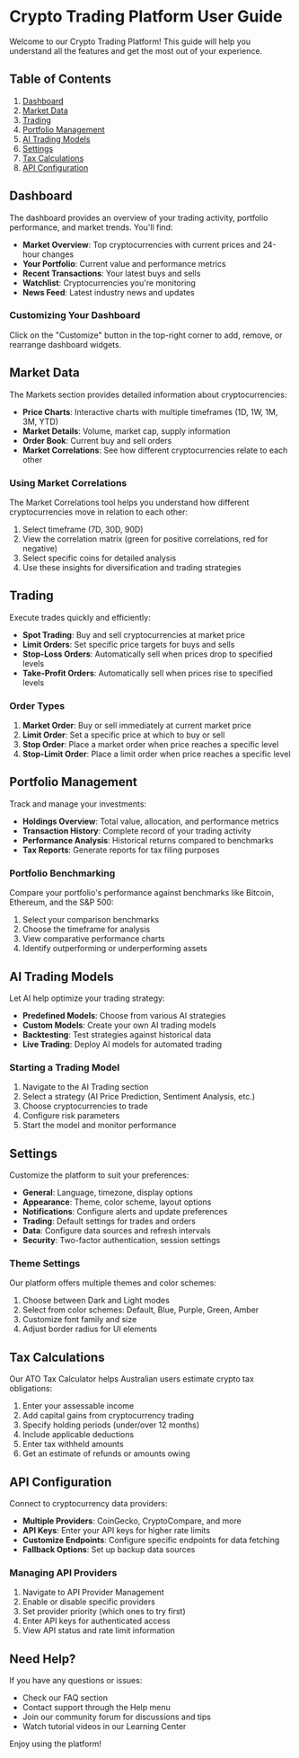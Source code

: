 
# Crypto Trading Platform User Guide

Welcome to our Crypto Trading Platform! This guide will help you understand all the features and get the most out of your experience.

## Table of Contents
1. [Dashboard](#dashboard)
2. [Market Data](#market-data)
3. [Trading](#trading)
4. [Portfolio Management](#portfolio-management)
5. [AI Trading Models](#ai-trading-models)
6. [Settings](#settings)
7. [Tax Calculations](#tax-calculations)
8. [API Configuration](#api-configuration)

## Dashboard

The dashboard provides an overview of your trading activity, portfolio performance, and market trends. You'll find:

- **Market Overview**: Top cryptocurrencies with current prices and 24-hour changes
- **Your Portfolio**: Current value and performance metrics
- **Recent Transactions**: Your latest buys and sells
- **Watchlist**: Cryptocurrencies you're monitoring
- **News Feed**: Latest industry news and updates

### Customizing Your Dashboard

Click on the "Customize" button in the top-right corner to add, remove, or rearrange dashboard widgets.

## Market Data

The Markets section provides detailed information about cryptocurrencies:

- **Price Charts**: Interactive charts with multiple timeframes (1D, 1W, 1M, 3M, YTD)
- **Market Details**: Volume, market cap, supply information
- **Order Book**: Current buy and sell orders
- **Market Correlations**: See how different cryptocurrencies relate to each other

### Using Market Correlations

The Market Correlations tool helps you understand how different cryptocurrencies move in relation to each other:

1. Select timeframe (7D, 30D, 90D)
2. View the correlation matrix (green for positive correlations, red for negative)
3. Select specific coins for detailed analysis
4. Use these insights for diversification and trading strategies

## Trading

Execute trades quickly and efficiently:

- **Spot Trading**: Buy and sell cryptocurrencies at market price
- **Limit Orders**: Set specific price targets for buys and sells
- **Stop-Loss Orders**: Automatically sell when prices drop to specified levels
- **Take-Profit Orders**: Automatically sell when prices rise to specified levels

### Order Types

1. **Market Order**: Buy or sell immediately at current market price
2. **Limit Order**: Set a specific price at which to buy or sell
3. **Stop Order**: Place a market order when price reaches a specific level
4. **Stop-Limit Order**: Place a limit order when price reaches a specific level

## Portfolio Management

Track and manage your investments:

- **Holdings Overview**: Total value, allocation, and performance metrics
- **Transaction History**: Complete record of your trading activity
- **Performance Analysis**: Historical returns compared to benchmarks
- **Tax Reports**: Generate reports for tax filing purposes

### Portfolio Benchmarking

Compare your portfolio's performance against benchmarks like Bitcoin, Ethereum, and the S&P 500:

1. Select your comparison benchmarks
2. Choose the timeframe for analysis
3. View comparative performance charts
4. Identify outperforming or underperforming assets

## AI Trading Models

Let AI help optimize your trading strategy:

- **Predefined Models**: Choose from various AI strategies
- **Custom Models**: Create your own AI trading models
- **Backtesting**: Test strategies against historical data
- **Live Trading**: Deploy AI models for automated trading

### Starting a Trading Model

1. Navigate to the AI Trading section
2. Select a strategy (AI Price Prediction, Sentiment Analysis, etc.)
3. Choose cryptocurrencies to trade
4. Configure risk parameters
5. Start the model and monitor performance

## Settings

Customize the platform to suit your preferences:

- **General**: Language, timezone, display options
- **Appearance**: Theme, color scheme, layout options
- **Notifications**: Configure alerts and update preferences
- **Trading**: Default settings for trades and orders
- **Data**: Configure data sources and refresh intervals
- **Security**: Two-factor authentication, session settings

### Theme Settings

Our platform offers multiple themes and color schemes:

1. Choose between Dark and Light modes
2. Select from color schemes: Default, Blue, Purple, Green, Amber
3. Customize font family and size
4. Adjust border radius for UI elements

## Tax Calculations

Our ATO Tax Calculator helps Australian users estimate crypto tax obligations:

1. Enter your assessable income
2. Add capital gains from cryptocurrency trading
3. Specify holding periods (under/over 12 months)
4. Include applicable deductions
5. Enter tax withheld amounts
6. Get an estimate of refunds or amounts owing

## API Configuration

Connect to cryptocurrency data providers:

- **Multiple Providers**: CoinGecko, CryptoCompare, and more
- **API Keys**: Enter your API keys for higher rate limits
- **Customize Endpoints**: Configure specific endpoints for data fetching
- **Fallback Options**: Set up backup data sources

### Managing API Providers

1. Navigate to API Provider Management
2. Enable or disable specific providers
3. Set provider priority (which ones to try first)
4. Enter API keys for authenticated access
5. View API status and rate limit information

## Need Help?

If you have any questions or issues:

- Check our FAQ section
- Contact support through the Help menu
- Join our community forum for discussions and tips
- Watch tutorial videos in our Learning Center

Enjoy using the platform!
